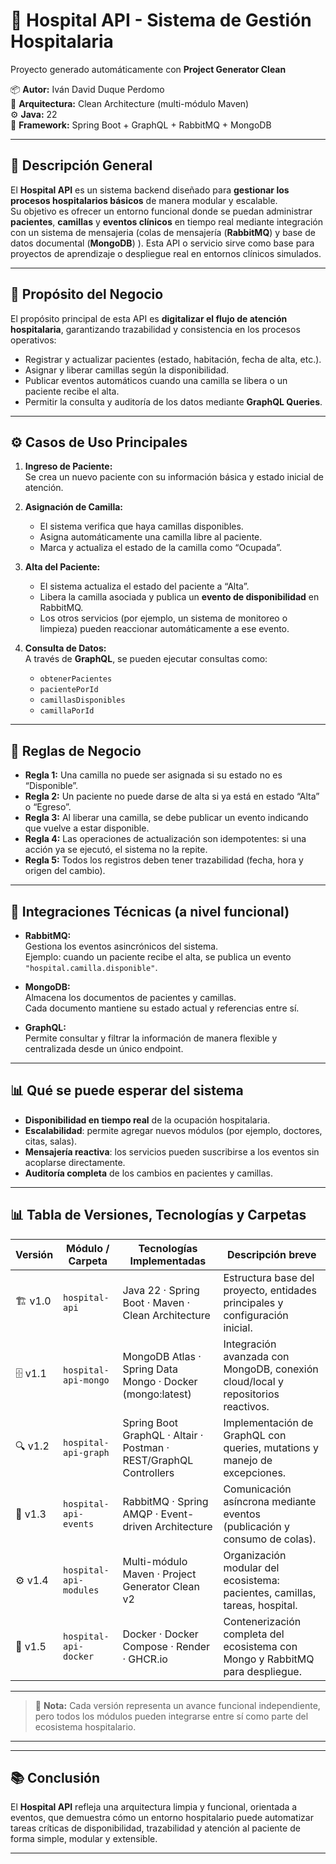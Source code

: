 # 🏥 Hospital API - Sistema de Gestión Hospitalaria

Proyecto generado automáticamente con **Project Generator Clean**

📦 **Autor:** Iván David Duque Perdomo  
🧱 **Arquitectura:** Clean Architecture (multi-módulo Maven)  
⚙️ **Java:** 22  
🧩 **Framework:** Spring Boot + GraphQL + RabbitMQ + MongoDB

---

## 🚀 Descripción General

El **Hospital API** es un sistema backend diseñado para **gestionar los procesos hospitalarios básicos** de manera modular y escalable.  
Su objetivo es ofrecer un entorno funcional donde se puedan administrar **pacientes**, **camillas** y **eventos clínicos** en tiempo real 
mediante integración con un sistema de mensajeria (colas de mensajería (**RabbitMQ**) y base de datos documental (**MongoDB**) ).
Esta API o servicio sirve como base para proyectos de aprendizaje o despliegue real en entornos clínicos simulados.

---

## 🧠 Propósito del Negocio

El propósito principal de esta API es **digitalizar el flujo de atención hospitalaria**, garantizando trazabilidad y consistencia en los procesos operativos:

- Registrar y actualizar pacientes (estado, habitación, fecha de alta, etc.).
- Asignar y liberar camillas según la disponibilidad.
- Publicar eventos automáticos cuando una camilla se libera o un paciente recibe el alta.
- Permitir la consulta y auditoría de los datos mediante **GraphQL Queries**.

---

## ⚙️ Casos de Uso Principales

1. **Ingreso de Paciente:**  
   Se crea un nuevo paciente con su información básica y estado inicial de atención.

2. **Asignación de Camilla:**
    - El sistema verifica que haya camillas disponibles.
    - Asigna automáticamente una camilla libre al paciente.
    - Marca y actualiza el estado de la camilla como “Ocupada”.

3. **Alta del Paciente:**
    - El sistema actualiza el estado del paciente a “Alta”.
    - Libera la camilla asociada y publica un **evento de disponibilidad** en RabbitMQ.
    - Los otros servicios (por ejemplo, un sistema de monitoreo o limpieza) pueden reaccionar automáticamente a ese evento.

4. **Consulta de Datos:**  
   A través de **GraphQL**, se pueden ejecutar consultas como:
    - `obtenerPacientes`
    - `pacientePorId`
    - `camillasDisponibles`
    - `camillaPorId`

---

## 🧩 Reglas de Negocio

- **Regla 1:** Una camilla no puede ser asignada si su estado no es “Disponible”.
- **Regla 2:** Un paciente no puede darse de alta si ya está en estado “Alta” o “Egreso”.
- **Regla 3:** Al liberar una camilla, se debe publicar un evento indicando que vuelve a estar disponible.
- **Regla 4:** Las operaciones de actualización son idempotentes: si una acción ya se ejecutó, el sistema no la repite.
- **Regla 5:** Todos los registros deben tener trazabilidad (fecha, hora y origen del cambio).

---

## 🔄 Integraciones Técnicas (a nivel funcional)

- **RabbitMQ:**  
  Gestiona los eventos asincrónicos del sistema.  
  Ejemplo: cuando un paciente recibe el alta, se publica un evento `"hospital.camilla.disponible"`.

- **MongoDB:**  
  Almacena los documentos de pacientes y camillas.  
  Cada documento mantiene su estado actual y referencias entre sí.

- **GraphQL:**  
  Permite consultar y filtrar la información de manera flexible y centralizada desde un único endpoint.

---

## 📊 Qué se puede esperar del sistema

- **Disponibilidad en tiempo real** de la ocupación hospitalaria.
- **Escalabilidad**: permite agregar nuevos módulos (por ejemplo, doctores, citas, salas).
- **Mensajería reactiva**: los servicios pueden suscribirse a los eventos sin acoplarse directamente.
- **Auditoría completa** de los cambios en pacientes y camillas.

---

## 📊 Tabla de Versiones, Tecnologías y Carpetas

| Versión | Módulo / Carpeta             | Tecnologías Implementadas | Descripción breve |
|----------|------------------------------|----------------------------|--------------------|
| 🏗️ v1.0  | `hospital-api`               | Java 22 · Spring Boot · Maven · Clean Architecture | Estructura base del proyecto, entidades principales y configuración inicial. |
| 🗄️ v1.1  | `hospital-api-mongo`         | MongoDB Atlas · Spring Data Mongo · Docker (mongo:latest) | Integración avanzada con MongoDB, conexión cloud/local y repositorios reactivos. |
| 🔍 v1.2  | `hospital-api-graph`         | Spring Boot GraphQL · Altair · Postman · REST/GraphQL Controllers | Implementación de GraphQL con queries, mutations y manejo de excepciones. |
| 📡 v1.3  | `hospital-api-events`        | RabbitMQ · Spring AMQP · Event-driven Architecture | Comunicación asíncrona mediante eventos (publicación y consumo de colas). |
| ⚙️ v1.4  | `hospital-api-modules`       | Multi-módulo Maven · Project Generator Clean v2 | Organización modular del ecosistema: pacientes, camillas, tareas, hospital. |
| 🐳 v1.5  | `hospital-api-docker`        | Docker · Docker Compose · Render · GHCR.io | Contenerización completa del ecosistema con Mongo y RabbitMQ para despliegue. |

---

> 📘 **Nota:** Cada versión representa un avance funcional independiente, pero todos los módulos pueden integrarse entre sí como parte del ecosistema hospitalario.

---



---

## 📚 Conclusión

El **Hospital API** refleja una arquitectura limpia y funcional, orientada a eventos, que demuestra cómo un entorno hospitalario puede automatizar tareas críticas de disponibilidad, trazabilidad y atención al paciente de forma simple, modular y extensible.

---


